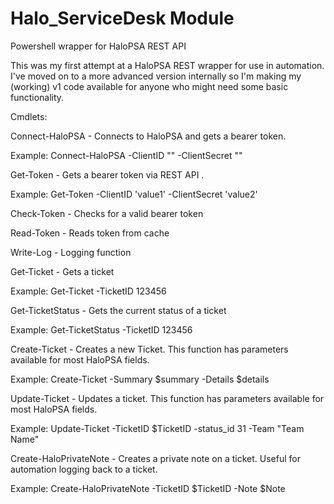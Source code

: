 # Halo_ServiceDesk Module
Powershell wrapper for HaloPSA REST API

This was my first attempt at a HaloPSA REST wrapper for use in automation. I've moved on to a more advanced version internally so I'm making my (working) v1 code available for anyone who might need some basic functionality.

Cmdlets:

Connect-HaloPSA - Connects to HaloPSA and gets a bearer token.

  Example: Connect-HaloPSA -ClientID "<your client ID>" -ClientSecret "<your client secret>"

Get-Token - Gets a bearer token via REST API .
  
  Example: Get-Token -ClientID 'value1' -ClientSecret 'value2'
  
Check-Token - Checks for a valid bearer token
  
Read-Token - Reads token from cache
  
Write-Log - Logging function
  
Get-Ticket - Gets a ticket
  
  Example: Get-Ticket -TicketID 123456
  
Get-TicketStatus - Gets the current status of a ticket
 
  Example: Get-TicketStatus -TicketID 123456
  
Create-Ticket - Creates a new Ticket. This function has parameters available for most HaloPSA fields.
  
  Example: Create-Ticket -Summary $summary -Details $details
  
Update-Ticket - Updates a ticket. This function has parameters available for most HaloPSA fields.
  
  Example: Update-Ticket -TicketID $TicketID -status_id 31 -Team "Team Name"
  
Create-HaloPrivateNote - Creates a private note on a ticket. Useful for automation logging back to a ticket.
  
  Example: Create-HaloPrivateNote -TicketID $TicketID -Note $Note
